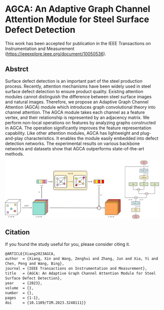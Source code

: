 # AGCA: An Adaptive Graph Channel Attention Module for Steel Surface Defect Detection
This work has been accepted for publication in the IEEE Transactions on Instrumentation and Measurement (https://ieeexplore.ieee.org/document/10050536).


## Abstrct
Surface defect detection is an important part of the steel production process. Recently, attention mechanisms have been widely used in steel surface defect detection to ensure product quality. Existing attention modules cannot distinguish the difference between steel surface images and natural images. Therefore, we propose an Adaptive Graph Channel Attention (AGCA) module which introduces graph convolutional theory into channel attention. The AGCA module takes each channel as a feature vertex, and their relationship is represented by an adjacency matrix. We perform non-local operations on features by analyzing graphs constructed in AGCA. The operation significantly improves the feature representation capability. Like other attention modules, AGCA has lightweight and plug-and-play characteristics. It enables the module easily embedded into defect detection networks. The experimental results on various backbone networks and datasets show that AGCA outperforms state-of-the-art methods.


<div align='center'>
<img src = 'AGCA.png'>
</div>

## Citation
If you found the study useful for you, please consider citing it.
```
@ARTICLE{Xiang2023AGCA,  
author  = {Xiang, Xin and Wang, Zenghui and Zhang, Jun and Xia, Yi and Chen, Peng and Wang, Bing},  
journal = {IEEE Transactions on Instrumentation and Measurement},   
title   = {AGCA: An Adaptive Graph Channel Attention Module for Steel Surface Defect Detection},   
year    = {2023},  
volume  = {},  
number  = {},  
pages   = {1-1},  
doi     = {10.1109/TIM.2023.3248111}}
```
